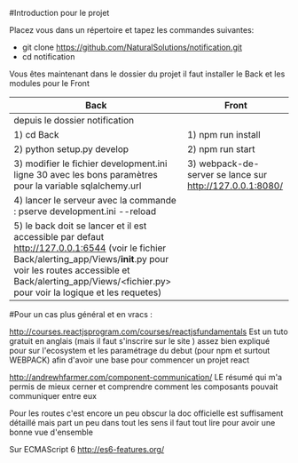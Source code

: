 #Introduction pour le projet

Placez vous dans un répertoire et tapez les commandes suivantes:
  - git clone https://github.com/NaturalSolutions/notification.git
  - cd notification

Vous êtes maintenant dans le dossier du projet il faut installer le Back et les modules pour le Front

| Back | Front|
|------|------|
|depuis le dossier notification ||
| 1) cd Back | 1) npm run install |
|2) python setup.py develop | 2) npm run start    |
|3) modifier le fichier development.ini ligne 30 avec les bons paramètres pour la variable sqlalchemy.url |3) webpack-de-server se lance sur http://127.0.0.1:8080/ |
|4) lancer le serveur avec la commande : pserve development.ini --reload | |
|5) le back doit se lancer et il est accessible par defaut http://127.0.0.1:6544 (voir le fichier Back/alerting_app/Views/__init__.py pour voir les routes accessible et Back/alerting_app/Views/<fichier.py> pour voir la logique et les requetes) | |


#Pour un cas plus général et en vracs :


http://courses.reactjsprogram.com/courses/reactjsfundamentals
Est un tuto gratuit en anglais (mais il faut s'inscrire sur le site ) assez bien expliqué pour sur l'ecosystem et les  paramétrage du debut (pour npm et surtout WEBPACK) afin d'avoir une base pour commencer un projet react

http://andrewhfarmer.com/component-communication/
LE résumé qui m'a permis de mieux cerner et comprendre comment les composants pouvait communiquer entre eux

Pour les routes c'est encore un peu obscur la doc officielle est suffisament détaillé mais part un peu dans tout les sens  il faut tout lire pour avoir une bonne vue d'ensemble

Sur ECMAScript 6
  http://es6-features.org/
